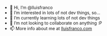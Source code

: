 - 👋 Hi, I’m @lluisfranco
- 👀 I’m interested in lots of not dev things, so...
- 🌱 I’m currently learning lots of not dev things
- 💞️ I’m not looking to collaborate on anything :P
- 📫 More info about me at [lluisfranco.com](https://lluisfranco.com)

<!---
lluisfranco/lluisfranco is a ✨ special ✨ repository because its `README.md` (this file) appears on your GitHub profile.
You can click the Preview link to take a look at your changes.
--->
